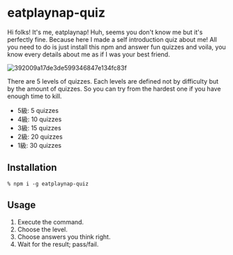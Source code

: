 # eatplaynap-quiz
Hi folks! It's me, eatplaynap!
Huh, seems you don't know me but it's perfectly fine.
Because here I made a self introduction quiz about me!
All you need to do is just install this npm and answer fun quizzes and voila, you know every details about me as if I was your best friend. 

![392009a17de3de599346847e134fc83f](https://user-images.githubusercontent.com/63531341/147401543-c7899e5f-33d5-4e38-a3e9-008ca5b2b195.gif)

There are 5 levels of quizzes.
Each levels are defined not by difficulty but by the amount of quizzes.
So you can try from the hardest one if you have enough time to kill.

- 5級: 5 quizzes
- 4級: 10 quizzes
- 3級: 15 quizzes
- 2級: 20 quizzes
- 1級: 30 quizzes

## Installation

```bigquery
% npm i -g eatplaynap-quiz
```

## Usage

1. Execute the command.
2. Choose the level.
3. Choose answers you think right.
4. Wait for the result; pass/fail.
